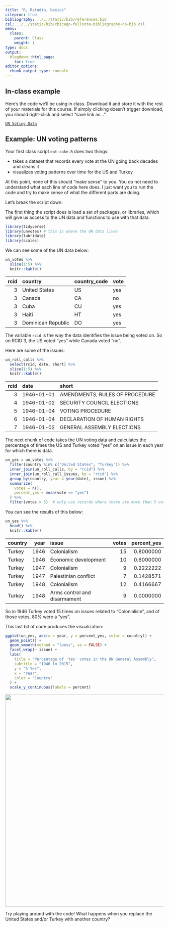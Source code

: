 ```yaml
---
title: "R, Rstudio, basics"
citeproc: true
bibliography: ../../static/bib/references.bib
csl: ../../static/bib/chicago-fullnote-bibliography-no-bib.csl
menu: 
  class:
    parent: Class
    weight: 1
type: docs
output:
  blogdown::html_page:
    toc: true
editor_options: 
  chunk_output_type: console
---
```


## In-class example

Here’s the code we’ll be using in class. Download it and store it with the rest of your materials for this course. If simply clicking doesn’t trigger download, you should right-click and select “save link as…”.

[<i class="fas fa-file-archive"></i> `UN Voting Data`](/files/eat-cake.R)

## Example: UN voting patterns

Your first class script `eat-cake.R` does two things:

- takes a dataset that records every vote at the UN going back decades and cleans it
- visualizes voting patterns over time for the US and Turkey

At this point, none of this should “make sense” to you. You do not need to understand what each line of code here does. I just want you to run the code and try to make sense of what the different parts are doing.

Let’s break the script down:

The first thing the script does is load a set of packages, or libraries, which will give us access to the UN data and functions to use with that data.

``` r
library(tidyverse)
library(unvotes) # this is where the UN data lives
library(lubridate)
library(scales)
```

We can see some of the UN data below:

``` r
un_votes %>%
  slice(1:5) %>%
  knitr::kable()
```

| rcid | country            | country_code | vote |
|-----:|:-------------------|:-------------|:-----|
|    3 | United States      | US           | yes  |
|    3 | Canada             | CA           | no   |
|    3 | Cuba               | CU           | yes  |
|    3 | Haiti              | HT           | yes  |
|    3 | Dominican Republic | DO           | yes  |

The variable `rcid` is the way the data identifies the issue being voted on. So on RCID 3, the US voted “yes” while Canada voted “no”.

Here are some of the issues:

``` r
un_roll_calls %>%
  select(rcid, date, short) %>%
  slice(1:5) %>%
  knitr::kable()
```

| rcid | date       | short                          |
|-----:|:-----------|:-------------------------------|
|    3 | 1946-01-01 | AMENDMENTS, RULES OF PROCEDURE |
|    4 | 1946-01-02 | SECURITY COUNCIL ELECTIONS     |
|    5 | 1946-01-04 | VOTING PROCEDURE               |
|    6 | 1946-01-04 | DECLARATION OF HUMAN RIGHTS    |
|    7 | 1946-01-02 | GENERAL ASSEMBLY ELECTIONS     |

The next chunk of code takes the UN voting data and calculates the percentage of times the US and Turkey voted “yes” on an issue in each year for which there is data.

``` r
un_yes = un_votes %>%
  filter(country %in% c("United States", "Turkey")) %>%
  inner_join(un_roll_calls, by = "rcid") %>%
  inner_join(un_roll_call_issues, by = "rcid") %>%
  group_by(country, year = year(date), issue) %>%
  summarize(
    votes = n(),
    percent_yes = mean(vote == "yes")
  ) %>%
  filter(votes > 5)  # only use records where there are more than 5 votes
```

You can see the results of this below:

``` r
un_yes %>%
  head() %>%
  knitr::kable()
```

| country | year | issue                        | votes | percent_yes |
|:--------|-----:|:-----------------------------|------:|------------:|
| Turkey  | 1946 | Colonialism                  |    15 |   0.8000000 |
| Turkey  | 1946 | Economic development         |    10 |   0.6000000 |
| Turkey  | 1947 | Colonialism                  |     9 |   0.2222222 |
| Turkey  | 1947 | Palestinian conflict         |     7 |   0.1428571 |
| Turkey  | 1948 | Colonialism                  |    12 |   0.4166667 |
| Turkey  | 1948 | Arms control and disarmament |     9 |   0.0000000 |

So in 1946 Turkey voted 15 times on issues related to “Colonialism”, and of those votes, 80% were a “yes”.

This last bit of code produces the visualization:

``` r
ggplot(un_yes, aes(x = year, y = percent_yes, color = country)) +
  geom_point() +
  geom_smooth(method = "loess", se = FALSE) +
  facet_wrap(~ issue) +
  labs(
    title = "Percentage of 'Yes' votes in the UN General Assembly",
    subtitle = "1946 to 2015",
    y = "% Yes",
    x = "Year",
    color = "Country"
  ) +
  scale_y_continuous(labels = percent)
```

<img src="/class/getting-started_files/figure-html/unnamed-chunk-5-1.png" width="672" />

Try playing around with the code! What happens when you replace the United States and/or Turkey with another country?
